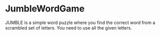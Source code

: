 # JumbleWordGame
JUMBLE is a simple word puzzle where you find the correct word from a scrambled set of letters. You need to use all the given letters.

